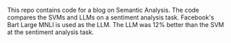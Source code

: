 This repo contains code for a blog on Semantic Analysis. 
The code compares the SVMs and LLMs on a sentiment analysis task. Facebook's Bart Large MNLI is used as the LLM. 
The LLM was 12% better than the SVM at the sentiment analysis task.
